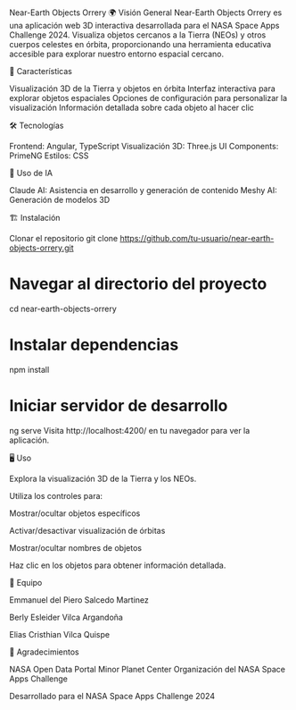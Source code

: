 Near-Earth Objects Orrery
🌍 Visión General
Near-Earth Objects Orrery es una aplicación web 3D interactiva desarrollada para el NASA Space Apps Challenge 2024. Visualiza objetos cercanos a la Tierra (NEOs) y otros cuerpos celestes en órbita, proporcionando una herramienta educativa accesible para explorar nuestro entorno espacial cercano.

🚀 Características

Visualización 3D de la Tierra y objetos en órbita
Interfaz interactiva para explorar objetos espaciales
Opciones de configuración para personalizar la visualización
Información detallada sobre cada objeto al hacer clic

🛠️ Tecnologías

Frontend: Angular, TypeScript
Visualización 3D: Three.js
UI Components: PrimeNG
Estilos: CSS

🤖 Uso de IA

Claude AI: Asistencia en desarrollo y generación de contenido
Meshy AI: Generación de modelos 3D

🏗️ Instalación

Clonar el repositorio
git clone https://github.com/tu-usuario/near-earth-objects-orrery.git

# Navegar al directorio del proyecto
cd near-earth-objects-orrery

# Instalar dependencias
npm install

# Iniciar servidor de desarrollo
ng serve
Visita http://localhost:4200/ en tu navegador para ver la aplicación.

🖥️ Uso

Explora la visualización 3D de la Tierra y los NEOs.


Utiliza los controles para:


Mostrar/ocultar objetos específicos

Activar/desactivar visualización de órbitas

Mostrar/ocultar nombres de objetos

Haz clic en los objetos para obtener información detallada.


👥 Equipo

Emmanuel del Piero Salcedo Martinez

Berly Esleider Vilca Argandoña

Elias Cristhian Vilca Quispe

🙏 Agradecimientos

NASA Open Data Portal
Minor Planet Center
Organización del NASA Space Apps Challenge


Desarrollado para el NASA Space Apps Challenge 2024
